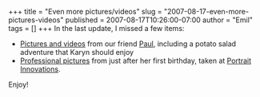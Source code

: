 +++
title = "Even more pictures/videos"
slug = "2007-08-17-even-more-pictures-videos"
published = 2007-08-17T10:26:00-07:00
author = "Emil"
tags = []
+++
In the last update, I missed a few items:  

-   [Pictures and
    videos](http://picasaweb.google.com/pdockter/2007MiscKathryn?authkey=cZY_AbWyaVc)
    from our friend [Paul](http://pdockter.blogspot.com/), including a
    potato salad adventure that Karyn should enjoy  
-   [Professional
    pictures](http://kathrynmarie.shutterfly.com/action/pictures?a=67b0de21b353cff48419)
    from just after her first birthday, taken at [Portrait
    Innovations](http://www.portraitinnovations.com/).

Enjoy!
